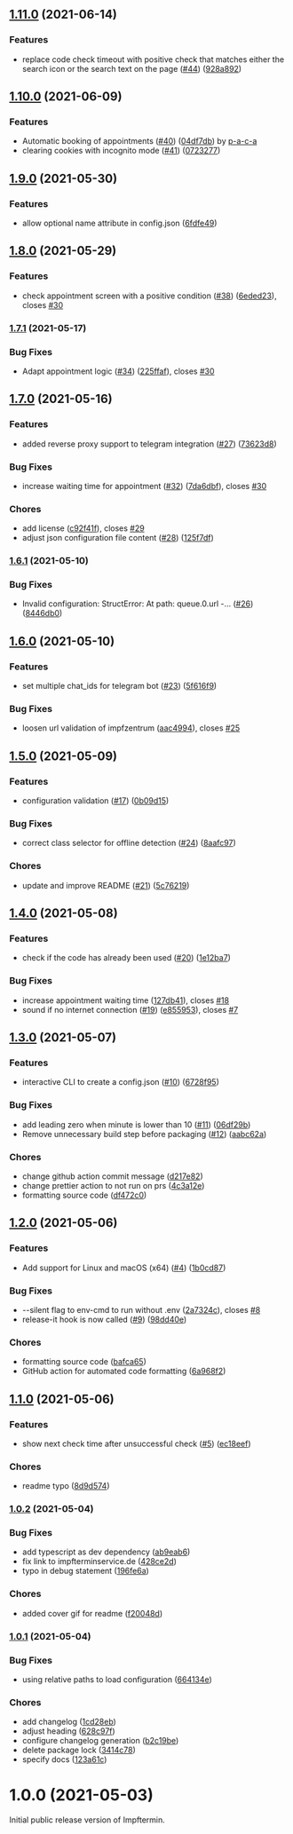 ## [1.11.0](https://github.com/marcoklein/impftermin/compare/1.10.0...1.11.0) (2021-06-14)


### Features

* replace code check timeout with positive check that matches either the search icon or the search text on the page ([#44](https://github.com/marcoklein/impftermin/issues/44)) ([928a892](https://github.com/marcoklein/impftermin/commit/928a89260b88becc5cd7dad4c7ff4eda90640285))

## [1.10.0](https://github.com/marcoklein/impftermin/compare/1.9.0...1.10.0) (2021-06-09)

### Features

- Automatic booking of appointments ([#40](https://github.com/marcoklein/impftermin/issues/40)) ([04df7db](https://github.com/marcoklein/impftermin/commit/04df7dbc1072e9a370d14725fa8b4c64b9c1e176)) by [p-a-c-a](https://github.com/p-a-c-a)
- clearing cookies with incognito mode ([#41](https://github.com/marcoklein/impftermin/issues/41)) ([0723277](https://github.com/marcoklein/impftermin/commit/07232774cd4c736f7e32796c5abd03a86276cf6d))

## [1.9.0](https://github.com/marcoklein/impftermin/compare/1.8.0...1.9.0) (2021-05-30)

### Features

- allow optional name attribute in config.json ([6fdfe49](https://github.com/marcoklein/impftermin/commit/6fdfe4972364ade020708b2801ba6ee01e3aded7))

## [1.8.0](https://github.com/marcoklein/impftermin/compare/1.7.1...1.8.0) (2021-05-29)

### Features

- check appointment screen with a positive condition ([#38](https://github.com/marcoklein/impftermin/issues/38)) ([6eded23](https://github.com/marcoklein/impftermin/commit/6eded230b3530b46a6f2ef3a49b272ba47c9ae31)), closes [#30](https://github.com/marcoklein/impftermin/issues/30)

### [1.7.1](https://github.com/marcoklein/impftermin/compare/1.7.0...1.7.1) (2021-05-17)

### Bug Fixes

- Adapt appointment logic ([#34](https://github.com/marcoklein/impftermin/issues/34)) ([225ffaf](https://github.com/marcoklein/impftermin/commit/225ffaf84cf647498f2a8043666ad583ee818ad6)), closes [#30](https://github.com/marcoklein/impftermin/issues/30)

## [1.7.0](https://github.com/marcoklein/impftermin/compare/1.6.1...1.7.0) (2021-05-16)

### Features

- added reverse proxy support to telegram integration ([#27](https://github.com/marcoklein/impftermin/issues/27)) ([73623d8](https://github.com/marcoklein/impftermin/commit/73623d805094f14f5956224c5b528fbc8b9faff1))

### Bug Fixes

- increase waiting time for appointment ([#32](https://github.com/marcoklein/impftermin/issues/32)) ([7da6dbf](https://github.com/marcoklein/impftermin/commit/7da6dbfb119fb8540c49e7f0e4a15978e8472c81)), closes [#30](https://github.com/marcoklein/impftermin/issues/30)

### Chores

- add license ([c92f41f](https://github.com/marcoklein/impftermin/commit/c92f41f1d109c21dc62866e05341abe2e26feaba)), closes [#29](https://github.com/marcoklein/impftermin/issues/29)
- adjust json configuration file content ([#28](https://github.com/marcoklein/impftermin/issues/28)) ([125f7df](https://github.com/marcoklein/impftermin/commit/125f7df6ea7bda68500b08efca247eb45b25994c))

### [1.6.1](https://github.com/marcoklein/impftermin/compare/1.6.0...1.6.1) (2021-05-10)

### Bug Fixes

- Invalid configuration: StructError: At path: queue.0.url -… ([#26](https://github.com/marcoklein/impftermin/issues/26)) ([8446db0](https://github.com/marcoklein/impftermin/commit/8446db05af1a13c8b91f3192ad3975eca1d6df23))

## [1.6.0](https://github.com/marcoklein/impftermin/compare/1.5.0...1.6.0) (2021-05-10)

### Features

- set multiple chat_ids for telegram bot ([#23](https://github.com/marcoklein/impftermin/issues/23)) ([5f616f9](https://github.com/marcoklein/impftermin/commit/5f616f9fbb199adf816ec41a11f2f0bd60f03f05))

### Bug Fixes

- loosen url validation of impfzentrum ([aac4994](https://github.com/marcoklein/impftermin/commit/aac4994cba5df0229e1165700ce08e6a1d233e8e)), closes [#25](https://github.com/marcoklein/impftermin/issues/25)

## [1.5.0](https://github.com/marcoklein/impftermin/compare/1.4.0...1.5.0) (2021-05-09)

### Features

- configuration validation ([#17](https://github.com/marcoklein/impftermin/issues/17)) ([0b09d15](https://github.com/marcoklein/impftermin/commit/0b09d159bf11b9b7faffa129e1c08556fa627eaf))

### Bug Fixes

- correct class selector for offline detection ([#24](https://github.com/marcoklein/impftermin/issues/24)) ([8aafc97](https://github.com/marcoklein/impftermin/commit/8aafc972d11487eff0d67af87e8b11e3322c3f22))

### Chores

- update and improve README ([#21](https://github.com/marcoklein/impftermin/issues/21)) ([5c76219](https://github.com/marcoklein/impftermin/commit/5c76219fe0fe88366abca87eeda48f65310406a3))

## [1.4.0](https://github.com/marcoklein/impftermin/compare/1.3.0...1.4.0) (2021-05-08)

### Features

- check if the code has already been used ([#20](https://github.com/marcoklein/impftermin/issues/20)) ([1e12ba7](https://github.com/marcoklein/impftermin/commit/1e12ba74119a4cbec88cfdfe667669cfe57727ee))

### Bug Fixes

- increase appointment waiting time ([127db41](https://github.com/marcoklein/impftermin/commit/127db41568ef1074f4f6a786616ca133912a6d09)), closes [#18](https://github.com/marcoklein/impftermin/issues/18)
- sound if no internet connection ([#19](https://github.com/marcoklein/impftermin/issues/19)) ([e855953](https://github.com/marcoklein/impftermin/commit/e85595358fde4a95086fd2276eab8bf0bad6b70c)), closes [#7](https://github.com/marcoklein/impftermin/issues/7)

## [1.3.0](https://github.com/marcoklein/impftermin/compare/1.2.0...1.3.0) (2021-05-07)

### Features

- interactive CLI to create a config.json ([#10](https://github.com/marcoklein/impftermin/issues/10)) ([6728f95](https://github.com/marcoklein/impftermin/commit/6728f95bb289cb2d6f598696d15a1dc8f05eb5d6))

### Bug Fixes

- add leading zero when minute is lower than 10 ([#11](https://github.com/marcoklein/impftermin/issues/11)) ([06df29b](https://github.com/marcoklein/impftermin/commit/06df29b31f69c43e05ea87212761cf6742d036b1))
- Remove unnecessary build step before packaging ([#12](https://github.com/marcoklein/impftermin/issues/12)) ([aabc62a](https://github.com/marcoklein/impftermin/commit/aabc62a3084d3ba88a192e222a8a40bf9eae6c72))

### Chores

- change github action commit message ([d217e82](https://github.com/marcoklein/impftermin/commit/d217e82e1a09883aea94c1235c2bd1e2ebddae4b))
- change prettier action to not run on prs ([4c3a12e](https://github.com/marcoklein/impftermin/commit/4c3a12e48f7dd732b1e96f4565b6f196e59c07c6))
- formatting source code ([df472c0](https://github.com/marcoklein/impftermin/commit/df472c050c687a2a13e65213f64227a4aa0ee3f1))

## [1.2.0](https://github.com/marcoklein/impftermin/compare/1.1.0...1.2.0) (2021-05-06)

### Features

- Add support for Linux and macOS (x64) ([#4](https://github.com/marcoklein/impftermin/issues/4)) ([1b0cd87](https://github.com/marcoklein/impftermin/commit/1b0cd877dacccd525d25fd996e9a4dc5b5d63b80))

### Bug Fixes

- --silent flag to env-cmd to run without .env ([2a7324c](https://github.com/marcoklein/impftermin/commit/2a7324c61ab02b92150b138c6f93f7bba6b23d45)), closes [#8](https://github.com/marcoklein/impftermin/issues/8)
- release-it hook is now called ([#9](https://github.com/marcoklein/impftermin/issues/9)) ([98dd40e](https://github.com/marcoklein/impftermin/commit/98dd40e028123c3ec21b96ab3f46ae4b84fe3411))

### Chores

- formatting source code ([bafca65](https://github.com/marcoklein/impftermin/commit/bafca652f5977441785d2f82a319606c6abc5d3c))
- GitHub action for automated code formatting ([6a968f2](https://github.com/marcoklein/impftermin/commit/6a968f258e3f63996fe91cc6598dbdd548f462cf))

## [1.1.0](https://github.com/marcoklein/impftermin/compare/1.0.2...1.1.0) (2021-05-06)

### Features

- show next check time after unsuccessful check ([#5](https://github.com/marcoklein/impftermin/issues/5)) ([ec18eef](https://github.com/marcoklein/impftermin/commit/ec18eef1e08f4aa84324189b8469ceb10c9d1019))

### Chores

- readme typo ([8d9d574](https://github.com/marcoklein/impftermin/commit/8d9d57407642b32884083ab7fcbfe31bede1b371))

### [1.0.2](https://github.com/marcoklein/impftermin/compare/1.0.1...1.0.2) (2021-05-04)

### Bug Fixes

- add typescript as dev dependency ([ab9eab6](https://github.com/marcoklein/impftermin/commit/ab9eab65da5c8f2a66ff49756e221336559bdef1))
- fix link to impfterminservice.de ([428ce2d](https://github.com/marcoklein/impftermin/commit/428ce2d0f87ffc642a630c90f33a4aecfc7e7a19))
- typo in debug statement ([196fe6a](https://github.com/marcoklein/impftermin/commit/196fe6ae6b4854682141803c4b98537c9ad8d66f))

### Chores

- added cover gif for readme ([f20048d](https://github.com/marcoklein/impftermin/commit/f20048d0b3dfec3aac576612974e02ab14829d3a))

### [1.0.1](https://github.com/marcoklein/impftermin/compare/1.0.0...1.0.1) (2021-05-04)

### Bug Fixes

- using relative paths to load configuration ([664134e](https://github.com/marcoklein/impftermin/commit/664134ed43bc065928e003bedfad9f4151ec9e80))

### Chores

- add changelog ([1cd28eb](https://github.com/marcoklein/impftermin/commit/1cd28eba53412b43234b6370e177dc2b853915a9))
- adjust heading ([628c97f](https://github.com/marcoklein/impftermin/commit/628c97fec3e2d69c58899fa611b1c94fd94c8bd5))
- configure changelog generation ([b2c19be](https://github.com/marcoklein/impftermin/commit/b2c19be1280b4403209cc3940896ce5b0534b36f))
- delete package lock ([3414c78](https://github.com/marcoklein/impftermin/commit/3414c78eeee36c218f5457617bd909c567154c61))
- specify docs ([123a61c](https://github.com/marcoklein/impftermin/commit/123a61c6bd97a3aee533654752af8a073ffae99e))

# 1.0.0 (2021-05-03)

Initial public release version of Impftermin.
